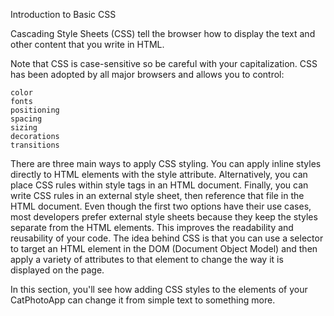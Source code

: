 Introduction to Basic CSS

Cascading Style Sheets (CSS) tell the browser how to display the text and other content that you write in HTML.

Note that CSS is case-sensitive so be careful with your capitalization. CSS has been adopted by all major browsers and allows you to control:

    color
    fonts
    positioning
    spacing
    sizing
    decorations
    transitions

There are three main ways to apply CSS styling. You can apply inline styles directly to HTML elements with the style attribute. Alternatively, you can place CSS rules within style tags in an HTML document. Finally, you can write CSS rules in an external style sheet, then reference that file in the HTML document. Even though the first two options have their use cases, most developers prefer external style sheets because they keep the styles separate from the HTML elements. This improves the readability and reusability of your code. The idea behind CSS is that you can use a selector to target an HTML element in the DOM (Document Object Model) and then apply a variety of attributes to that element to change the way it is displayed on the page.

In this section, you'll see how adding CSS styles to the elements of your CatPhotoApp can change it from simple text to something more.
